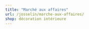 ```yaml
---
title: "Marché aux affaires"
url: /josselin/marche-aux-affaires/
shop: décoration intérieure
---
```

